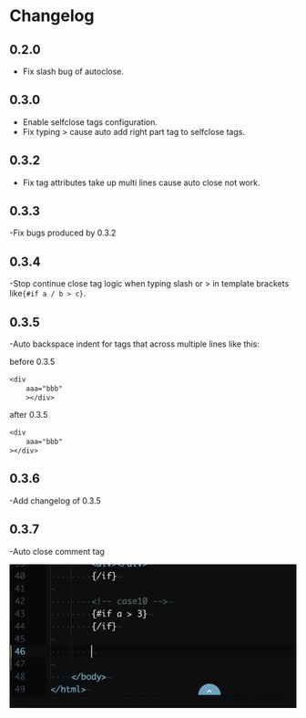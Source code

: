 # Changelog

## 0.2.0
- Fix slash bug of autoclose.

## 0.3.0
- Enable selfclose tags configuration.
- Fix typing > cause auto add right part tag to selfclose tags.

## 0.3.2
- Fix tag attributes take up multi lines cause auto close not work.

## 0.3.3
-Fix bugs produced by 0.3.2

## 0.3.4
-Stop continue close tag logic when typing slash or > in template brackets like`{#if a / b > c}`.

## 0.3.5
-Auto backspace indent for tags that across multiple lines like this:

before 0.3.5
```
<div
    aaa="bbb"
    ></div>
```
after 0.3.5
```
<div
    aaa="bbb"
></div>
```

## 0.3.6
-Add changelog of 0.3.5


## 0.3.7
-Auto close comment tag

![A screenshot of 0.3.7](https://raw.githubusercontent.com/yubaoquan/yubaoquan.github.io/master/images/auto-close-html2-demo/commentDemo.gif)
